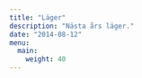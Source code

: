 ```yaml
---
title: "Läger"
description: "Nästa års läger."
date: "2014-08-12"
menu:
  main:
    weight: 40
---
```

